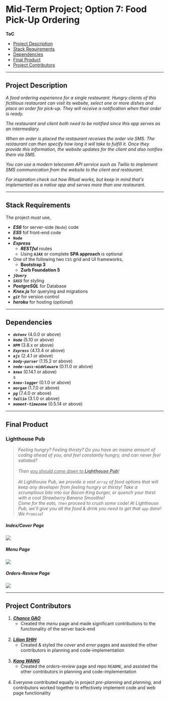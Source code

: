 <h1>Mid-Term Project; Option 7: Food Pick-Up Ordering</h1>
<b>ToC</b>
<ul>
  <li><a href='project_description'>Project Description</a></li>
  <li><a href='stack_requirements'>Stack Requirements</a></li>
  <li><a href='dependencies'>Dependencies</a></li>
  <li><a href='final_product'>Final Product</a></li>
  <li><a href='contributors'>Project Contributors</a></li>
</ul>
<hr>
<h2><a id='project_description'>Project Description</a></h2>
<em><p>
A food ordering experience for a single restaurant. Hungry clients of this fictitious restaurant can visit its website, select one or more dishes and place an order for pick-up. They will receive a notification when their order is ready.

The restaurant and client both need to be notified since this app serves as an intermediary.

When an order is placed the restaurant receives the order via SMS. The restaurant can then specify how long it will take to fulfill it. Once they provide this information, the website updates for the client and also notifies them via SMS.

You can use a modern telecomm API service such as Twilio to implement SMS communication from the website to the client and restaurant.

For inspiration check out how Ritual works, but keep in mind that's implemented as a native app and serves more than one restaurant.
</p></em>
<hr>
<h2><a id='stack_requirements'>Stack Requirements</a></h2>
<p>The project <em>must</em> use,
<ul>
  <li><b><em>ES6</em></b> for server-side (<code>Node</code>) code</li>
  <li><b><em>ES5</em></b> fof front-end code</li>
  <li><b><code>Node</code></b></li>
  <li><b><em>Express</em></b>
    <ul>
      <li><b><em>RESTful</em></b> routes</li>
      <li>Using <b><code>AJAX</code></b> or complete <b>SPA approach</b> is optional</li>
    </ul>
  </li>
  <li>One of the following two <code>CSS</code> grid and UI frameworks,
    <ul>
      <li><b>Bootstrap 3</b></li>
      <li><b>Zurb Foundation 5</b></li>
    </ul>
  </li>
  <li><b><em><code>jQuery</code></em></b></li>
  <li><b><em><code>SASS</code></em></b> for styling</li>
  <li><b><em>PostgreSQL</em></b> for Database</li>
  <li><b><em>Knex.js</em></b> for querying and migrations</li>
  <li><b><em><code>git</code></em></b> for version control</li>
  <li><b><em>heroku</em></b> for hosting (<i>optional</i>)</li>
</ul>
<hr>
<h2><a id='depenencies'>Dependencies</a></h2>
<ul>
  <li><b><em><code>dotenv</code></em></b> (4.0.0 or above)</li>
  <li><b><em><code>Node</code></em></b> (5.10 or above)</li>
  <li><b><em><code>NPM</code></em></b> (3.8.x or above)</li>
  <li><b><em><code>Express</code></em></b> (4.13.4 or above)</li>
  <li><b><em><code>ejs</code></em></b> (2.4.1 or above)</li>
  <li><b><em><code>body-parser</code></em></b> (1.15.2 or above)</li>
  <li><b><em><code>node-sass-middleware</code></em></b> (0.11.0 or above)</li>
  <li><b><em><code>knex</code></em></b> (0.14.1 or above)</li>s
  <li><b><em><code>knex-logger</code></em></b> (0.1.0 or above)</li>
  <li><b><em><code>morgan</code></em></b> (1.7.0 or above)</li>
  <li><b><em><code>pg</code></em></b> (7.4.0 or above)</li>
  <li><b><em><code>twilio</code></em></b> (3.1.0 or above)</li>
  <li><b><em><code>moment-timezone</code></em></b> (0.5.14 or above)</li>
</ul>
<hr>
<h2><a id='final_product'>Final Product</a></h2>
<h3>Lighthouse Pub</h3>
<blockquote>
  <em><p>
    Feeling hungry? Feeling thirsty? Do you have an insane amount of coding ahead of you, and 
    feel constantly hungry, and can never feel satiated?
    <br><br>
    Then <u>you should come down to <b>Lighthouse Pub</b>!</u>
    <br><br>
    At Lighthouse Pub, we provide a vast <code>array</code> of food options that will keep any
    developer from feeling hungry or thirsty! 
    Take a scrumptious bite into our Bacon King burger, or quench your thirst with a cool Strawberry 
    Banana Smoothie!
    <br>Come for the eats, <code>then</code> proceed to crush some code!
    At Lighthouse Pub, we'll give you all the food & drink you need to get that <code>app</code> done!
    We <code>Promise</code>!
  </p></em>
</blockquote>
<h5><i>Index/Cover Page</i></h5>
<img src='https://github.com/chance-gao/LHL-midterm/blob/readme/imgs/lighthouse_pub_index_page.png'>
<h5><i>Menu Page</i></h5>
<img src='https://github.com/chance-gao/LHL-midterm/blob/readme/imgs/lighthouse_pub_menu_page.png'>
<h5><i>Orders-Review Page</i></h5>
<img src='https://github.com/chance-gao/LHL-midterm/blob/readme/imgs/lighthouse_pub_orders_page.png'>
<hr>
<h2><a id='project_contributors'>Project Contributors</a></h2>
<ol>
  <li><b><em><a href='https://github.com/chance-gao'>Chance GAO</a></em></b>
    <ul>
      <li>Created the <em>menu</em> page and made significant contributions to the 
      functionality of the server back-end</li>
    </ul>
  </li>
  <br>
  <li><b><em><a href='https://github.com/l-shih'>Lilian SHIH</a></em></b>
    <ul>
      <li>Created & styled the <i>cover</i> and <i>error</i> pages and assisted the other 
      contributors in planning and code-implementation</li>
    </ul>
  </li>
  <br>
  <li><b><em><a href='https://github.com/kdubss'>Kang WANG</a></em></b>
    <ul>
      <li>Created the <i>orders-review</i> page and repo <code>README</code>, and 
      assisted the other contributors in planning and code-implementation</li>
    </ul>
  </li>
  <br>
  <li>Everyone contributed equally in project <i>pre-planning</i> and <i>planning</i>, 
  and contributors worked together to effectively implement code and web page functionality</li>
</ol>